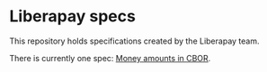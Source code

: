 # Liberapay specs

This repository holds specifications created by the Liberapay team.

There is currently one spec: [Money amounts in CBOR](cbor-money.md).

